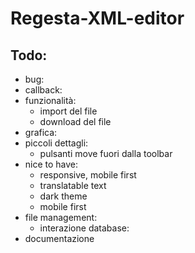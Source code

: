 # Regesta-XML-editor

## Todo:

- bug:
- callback:
- funzionalità:
  - import del file
  - download del file
- grafica:
- piccoli dettagli:
  - pulsanti move fuori dalla toolbar
- nice to have:
  - responsive, mobile first
  - translatable text
  - dark theme
  - mobile first
- file management:
  - interazione database:
- documentazione
